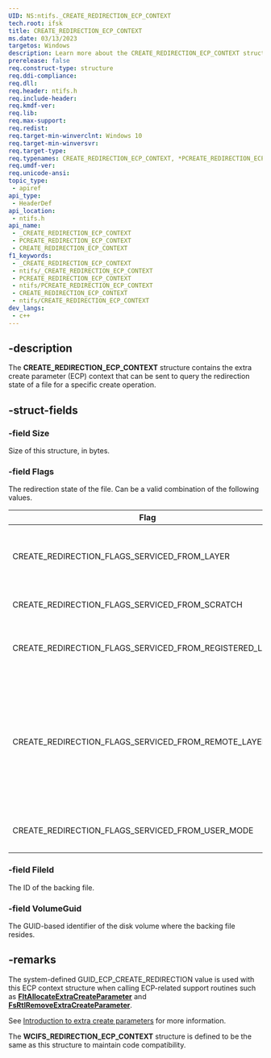 ```yaml
---
UID: NS:ntifs._CREATE_REDIRECTION_ECP_CONTEXT
tech.root: ifsk
title: CREATE_REDIRECTION_ECP_CONTEXT
ms.date: 03/13/2023
targetos: Windows
description: Learn more about the CREATE_REDIRECTION_ECP_CONTEXT structure.
prerelease: false
req.construct-type: structure
req.ddi-compliance: 
req.dll: 
req.header: ntifs.h
req.include-header: 
req.kmdf-ver: 
req.lib: 
req.max-support: 
req.redist: 
req.target-min-winverclnt: Windows 10
req.target-min-winversvr: 
req.target-type: 
req.typenames: CREATE_REDIRECTION_ECP_CONTEXT, *PCREATE_REDIRECTION_ECP_CONTEXT
req.umdf-ver: 
req.unicode-ansi: 
topic_type:
 - apiref
api_type:
 - HeaderDef
api_location:
 - ntifs.h
api_name:
 - _CREATE_REDIRECTION_ECP_CONTEXT
 - PCREATE_REDIRECTION_ECP_CONTEXT
 - CREATE_REDIRECTION_ECP_CONTEXT
f1_keywords:
 - _CREATE_REDIRECTION_ECP_CONTEXT
 - ntifs/_CREATE_REDIRECTION_ECP_CONTEXT
 - PCREATE_REDIRECTION_ECP_CONTEXT
 - ntifs/PCREATE_REDIRECTION_ECP_CONTEXT
 - CREATE_REDIRECTION_ECP_CONTEXT
 - ntifs/CREATE_REDIRECTION_ECP_CONTEXT
dev_langs:
 - c++
---
```


## -description

The **CREATE_REDIRECTION_ECP_CONTEXT** structure contains the extra create parameter (ECP) context that can be sent to query the redirection state of a file for a specific create operation.

## -struct-fields

### -field Size

Size of this structure, in bytes.

### -field Flags

The redirection state of the file. Can be a valid combination of the following values.

| Flag | Meaning |
| ---- | ------- |
| CREATE_REDIRECTION_FLAGS_SERVICED_FROM_LAYER            | This is a redirected file from a layer that is not registered in the LayerRootLocations registry key. |
| CREATE_REDIRECTION_FLAGS_SERVICED_FROM_SCRATCH          | This is a new or modified file, it is not redirected. |
| CREATE_REDIRECTION_FLAGS_SERVICED_FROM_REGISTERED_LAYER | This is a redirected file from a layer that is listed in the LayerRootLocations registry key. |
| CREATE_REDIRECTION_FLAGS_SERVICED_FROM_REMOTE_LAYER     | This is a redirected file from a remote file system relative to the container. It may or may not be registered as a layer on that server. For Hyper-V containers, the remote server is the host of the Hyper-V container utility VM. |
| CREATE_REDIRECTION_FLAGS_SERVICED_FROM_USER_MODE        | This is a cloud or other file that requires user-mode redirection. |

### -field FileId

The ID of the backing file.

### -field VolumeGuid

The GUID-based identifier of the disk volume where the backing file resides.

## -remarks

The system-defined GUID_ECP_CREATE_REDIRECTION value is used with this ECP context structure when calling ECP-related support routines such as [**FltAllocateExtraCreateParameter**](../fltkernel/nf-fltkernel-fltallocateextracreateparameter.md) and [**FsRtlRemoveExtraCreateParameter**](nf-ntifs-fsrtlremoveextracreateparameter.md).

See [Introduction to extra create parameters](/windows-hardware/drivers/ifs/introduction-to-extra-create-parameters) for more information.

The **WCIFS_REDIRECTION_ECP_CONTEXT** structure is defined to be the same as this structure to maintain code compatibility.